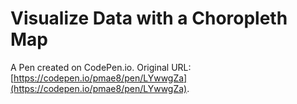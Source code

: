 # Visualize Data with a Choropleth Map

A Pen created on CodePen.io. Original URL: [https://codepen.io/pmae8/pen/LYwwgZa](https://codepen.io/pmae8/pen/LYwwgZa).

